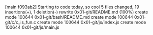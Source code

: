 [main f093ab2] Starting to code today, so cool
 5 files changed, 19 insertions(+), 1 deletion(-)
 rewrite 0x01-git/README.md (100%)
 create mode 100644 0x01-git/bash/README.md
 create mode 100644 0x01-git/c/c_is_fun.c
 create mode 100644 0x01-git/js/index.js
 create mode 100644 0x01-git/js/main.js
